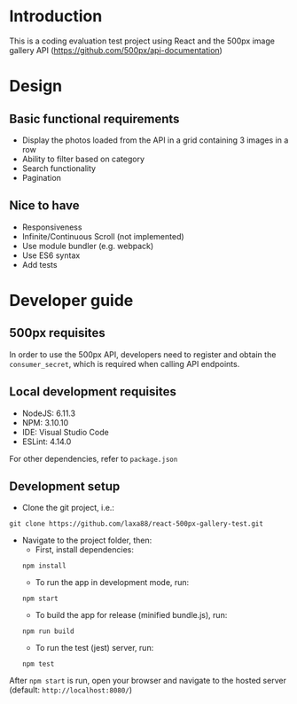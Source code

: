 # Introduction

This is a coding evaluation test project using React and the 500px image gallery API (https://github.com/500px/api-documentation)

# Design

## Basic functional requirements

- Display the photos loaded from the API in a grid containing 3 images in a row
- Ability to filter based on category
- Search functionality
- Pagination

## Nice to have

- Responsiveness
- Infinite/Continuous Scroll (not implemented)
- Use module bundler (e.g. webpack)
- Use ES6 syntax
- Add tests

# Developer guide

## 500px requisites

In order to use the 500px API, developers need to register and obtain the `consumer_secret`, which is required when calling API endpoints.

## Local development requisites

- NodeJS: 6.11.3
- NPM: 3.10.10
- IDE: Visual Studio Code
- ESLint: 4.14.0

For other dependencies, refer to `package.json`

## Development setup

- Clone the git project, i.e.:
```
git clone https://github.com/laxa88/react-500px-gallery-test.git
```
- Navigate to the project folder, then:
  - First, install dependencies:
  ```
  npm install
  ```
  - To run the app in development mode, run:
  ```
  npm start
  ```
  - To build the app for release (minified bundle.js), run:
  ```
  npm run build
  ```
  - To run the test (jest) server, run:
  ```
  npm test
  ```

After `npm start` is run, open your browser and navigate to the hosted server (default: `http://localhost:8080/`)